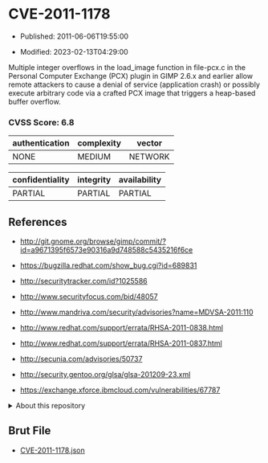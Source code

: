 # CVE-2011-1178

- Published: 2011-06-06T19:55:00

- Modified: 2023-02-13T04:29:00

Multiple integer overflows in the load_image function in file-pcx.c in the Personal Computer Exchange (PCX) plugin in GIMP 2.6.x and earlier allow remote attackers to cause a denial of service (application crash) or possibly execute arbitrary code via a crafted PCX image that triggers a heap-based buffer overflow.

### CVSS Score: **6.8**

| authentication | complexity | vector |
| --- | --- | --- |
| NONE | MEDIUM | NETWORK |

| confidentiality | integrity | availability |
| --- | --- | --- |
| PARTIAL | PARTIAL | PARTIAL |

## References

* http://git.gnome.org/browse/gimp/commit/?id=a9671395f6573e90316a9d748588c5435216f6ce

* https://bugzilla.redhat.com/show_bug.cgi?id=689831

* http://securitytracker.com/id?1025586

* http://www.securityfocus.com/bid/48057

* http://www.mandriva.com/security/advisories?name=MDVSA-2011:110

* http://www.redhat.com/support/errata/RHSA-2011-0838.html

* http://www.redhat.com/support/errata/RHSA-2011-0837.html

* http://secunia.com/advisories/50737

* http://security.gentoo.org/glsa/glsa-201209-23.xml

* https://exchange.xforce.ibmcloud.com/vulnerabilities/67787

<details>
<summary>About this repository</summary> 

  This repository is part of the project [Live Hack CVE](https://github.com/Live-Hack-CVE). Main website can be found [www.live-hack.org](https://www.live-hack.org) 
  
  Made by [Sn0wAlice](https://github.com/Sn0wAlice) for the people that care about security and need to have a feed of the latest CVEs. Hope you enjoy it, don't forget to star the repo and follow me on [Twitter](https://twitter.com/Sn0wAlice) and [Github](https://github.com/Sn0wAlice). And that is my [personnal website](https://www.alice-snow.me/)

  - [Home Page](https://github.com/Live-Hack-CVE)
  - [Framework](https://github.com/Live-Hack-CVE/cve-framework)
  - [CVE database](https://github.com/Live-Hack-CVE/full_database)
  - [Changelog](https://github.com/Live-Hack-CVE/Changelog)
</details>

## Brut File

* [CVE-2011-1178.json](https://raw.githubusercontent.com/Live-Hack-CVE/full_database/main/cves/2011/CVE-2011-1178.json)

